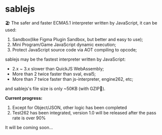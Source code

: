 # sablejs
🏖️ The safer and faster ECMA5.1 interpreter written by JavaScript, it can be used:
1. Sandbox(like Figma Plugin Sandbox, but better and easy to use);
2. Mini Program/Game JavaScript dynamic execution;
3. Protect JavaScript source code via AOT compiling to opcode;

sablejs may be the fastest interpreter written by JavaScript:
* 2.x ~ 3.x slower than QuickJS WebAssembly;
* More than 2 twice faster than sval, eval5;
* More than 7 twice faster than js-interpreter, engine262, etc;

and sablejs's file size is only ~50KB (with GZIP🥰).

**Current progress:**
1. Except for Object/JSON, other logic has been completed
2. Test262 has been integrated, version 1.0 will be released after the pass rate is over 90%

It will be coming soon...
